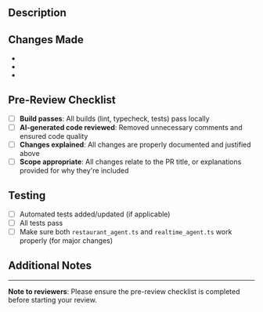 ## Description
<!-- Provide a clear and concise description of what this PR does -->

## Changes Made
<!-- List the main changes in this PR. If any changes seem unrelated to the PR title, explain why they're included here or consider moving them to a follow-up PR -->
- 
- 
- 

## Pre-Review Checklist
- [ ] **Build passes**: All builds (lint, typecheck, tests) pass locally
- [ ] **AI-generated code reviewed**: Removed unnecessary comments and ensured code quality
- [ ] **Changes explained**: All changes are properly documented and justified above
- [ ] **Scope appropriate**: All changes relate to the PR title, or explanations provided for why they're included

## Testing
<!-- Describe how you tested these changes -->
- [ ] Automated tests added/updated (if applicable)
- [ ] All tests pass
- [ ] Make sure both `restaurant_agent.ts` and `realtime_agent.ts` work properly (for major changes)

## Additional Notes
<!-- Any additional context, screenshots, or information that reviewers should know -->

---
**Note to reviewers**: Please ensure the pre-review checklist is completed before starting your review.